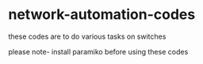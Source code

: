 # network-automation-codes
these codes are to do various tasks on switches 

please note-
install paramiko before using these codes 
